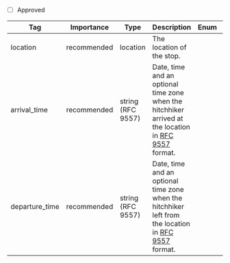 - [ ] Approved


| Tag        | Importance   | Type    | Description                                                                 | Enum | Example |
|------------|--------------|---------|-----------------------------------------------------------------------------|------|---------|
| location   | recommended   | location   | The location of the stop.                                       |      |         |
| arrival_time  | recommended  | string (RFC 9557)   | Date, time and an optional time zone when the hitchhiker arrived at the location in [RFC 9557](https://www.rfc-editor.org/rfc/rfc9557.html) format.                                     |      |         |
| departure_time   | recommended  | string (RFC 9557) | Date, time and an optional time zone when the hitchhiker left from the location in [RFC 9557](https://www.rfc-editor.org/rfc/rfc9557.html) format. |      |         |
